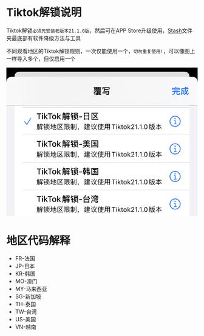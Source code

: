 Tiktok解锁说明
===
Tiktok解锁`必须先安装老版本21.1.0版`，然后可在APP Store升级使用，[Stash](https://github.com/Infatuation-Fei/rule/edit/main/Stash)文件夹最底部有软件降级方法与工具

不同观看地区的Tiktok解锁规则，一次仅能使用一个，`切勿重复使用!`，可以像图上一样导入多个，但仅启用一个

![](https://raw.githubusercontent.com/Infatuation-Fei/explain/main/Picture/Tiktok%E8%AF%B4%E6%98%8E.png)

地区代码解释
===
- FR-法国 
- JP-日本 
- KR-韩国 
- MO-澳门 
- MY-马来西亚 
- SG-新加坡 
- TH-泰国 
- TW-台湾 
- US-美国 
- VN-越南
